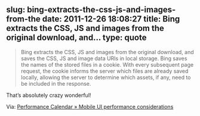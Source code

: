 slug: bing-extracts-the-css-js-and-images-from-the
date: 2011-12-26 18:08:27
title: Bing extracts the CSS, JS and images from the original download, and...
type: quote
---

> Bing extracts the CSS, JS and images from the original download, and saves the CSS, JS and image data URIs in local storage. Bing saves the names of the stored files in a cookie. With every subsequent page request, the cookie informs the server which files are already saved locally, allowing the server to determine which assets, if any, need to be included in the response.

That’s absolutely crazy wonderful!

 Via: [Performance Calendar » Mobile UI performance considerations](http://calendar.perfplanet.com/2011/mobile-ui-performance-considerations/)
